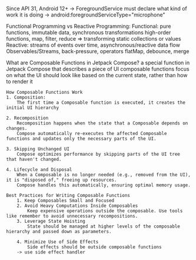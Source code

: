 Since API 31, Android 12+ -> ForegroundService must declare what kind of work it is doing
	-> android:foregroundServiceType="microphone"

Functional Programming vs Reactive Programming:
	Functional:
		pure functions, immutable data, synchronous transformations
		high-order functions, map, filter, reduce
	=> transforming static collections or values	
	Reactive:
		streams of events over time, asynchronous/reactive data flow
		Observables/Streams, back-pressure, operators flatMap, debounce, merge

What are Composable Functions in Jetpack Compose?
	a special function in Jetpack Compose that describes a piece of UI
	composable functions focus on what the UI should look like based on the current state, rather than how to render it

	How Composable Functions Work
	1. Composition: 
		The first time a Composable function is executed, it creates the initial UI hierarchy

	2. Recomposition
		Recomposition happens when the state that a Composable depends on changes. 
		Compose automatically re-executes the affected Composable functions and updates only the necessary parts of the UI.

	3. Skipping Unchanged UI
		Compose optimizes performance by skipping parts of the UI tree that haven't changed.

	4. Lifecycle and Disposal
		When a Composable is no longer needed (e.g., removed from the UI), it is "disposed of," freeing up resources. 
		Compose handles this automatically, ensuring optimal memory usage.

	Best Practices for Writing Composable Functions
		1. Keep Composables Small and Focused
		2. Avoid Heavy Computations Inside Composables
			Keep expensive operations outside the composable. Use tools like remember to avoid unnecessary recompositions.
		3. Leverage State Hoisting
			State should be managed at higher levels of the composable hierarchy and passed down as parameters.

		4. Minimize Use of Side Effects
			Side effects should be outside composable functions
		-> use side effect handler